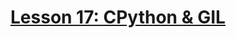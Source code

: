# [Lesson 17: CPython & GIL](https://colab.research.google.com/drive/12KUiHIB8m-VdEL15HmCv7ex7Quk0zYt2?usp=sharing)